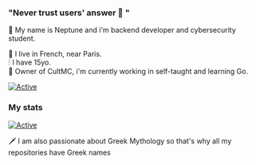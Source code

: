 ### "Never trust users' answer 💫 "

💨 My name is Neptune and i'm backend developer and cybersecurity student.

📌 I live in French, near Paris.  
🕯 I have 15yo.  
🎇 Owner of CultMC, i'm currently working in self-taught and learning Go.  

[![Active](https://img.shields.io/badge/Langages-PHP%20/%20Python%20/%20C%20/%20C++%20/%20Go-cyan?style=flat-square)](https://www.github.com/neptune-dev)

### My stats
[![Active](https://github-readme-stats.vercel.app/api?username=neptune-dev&show_icons=true&theme=dark&count_private=true&hide=prs,issues)](https://www.github.com/neptune-dev)


🗡 I am also passionate about Greek Mythology so that's why all my repositories have Greek names
